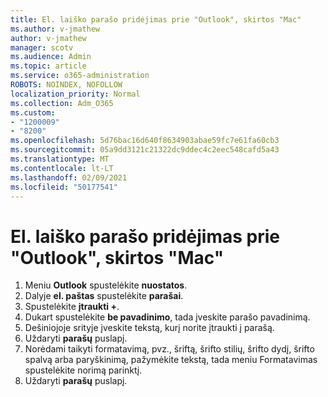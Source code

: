 ```yaml
---
title: El. laiško parašo pridėjimas prie "Outlook", skirtos "Mac"
ms.author: v-jmathew
author: v-jmathew
manager: scotv
ms.audience: Admin
ms.topic: article
ms.service: o365-administration
ROBOTS: NOINDEX, NOFOLLOW
localization_priority: Normal
ms.collection: Adm_O365
ms.custom:
- "1200009"
- "8200"
ms.openlocfilehash: 5d76bac16d640f8634903abae59fc7e61fa60cb3
ms.sourcegitcommit: 05a9dd3121c21322dc9ddec4c2eec548cafd5a43
ms.translationtype: MT
ms.contentlocale: lt-LT
ms.lasthandoff: 02/09/2021
ms.locfileid: "50177541"
---
```

# <a name="add-email-signature-in-outlook-for-mac"></a>El. laiško parašo pridėjimas prie "Outlook", skirtos "Mac"

1. Meniu **Outlook** spustelėkite **nuostatos**.
2. Dalyje **el. paštas** spustelėkite **parašai**.
3. Spustelėkite **įtraukti +**.
4. Dukart spustelėkite **be pavadinimo**, tada įveskite parašo pavadinimą.
5. Dešiniojoje srityje įveskite tekstą, kurį norite įtraukti į parašą.
6. Uždaryti **parašų** puslapį.
7. Norėdami taikyti formatavimą, pvz., šriftą, šrifto stilių, šrifto dydį, šrifto spalvą arba paryškinimą, pažymėkite tekstą, tada meniu Formatavimas spustelėkite norimą parinktį.
8. Uždaryti **parašų** puslapį.
